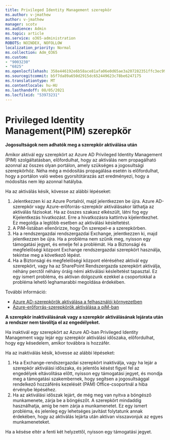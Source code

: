 ```yaml
---
title: Privileged Identity Management szerepkör
ms.author: v-jmathew
author: v-jmathew
manager: scotv
ms.audience: Admin
ms.topic: article
ms.service: o365-administration
ROBOTS: NOINDEX, NOFOLLOW
localization_priority: Normal
ms.collection: Adm_O365
ms.custom:
- "9003230"
- "6825"
ms.openlocfilehash: 358e446192e6b58ace81afa06e0d65ae3a207282351ffc3ec9975a24779951fb
ms.sourcegitcommit: b5f7da89a650d2915dc652449623c78be6247175
ms.translationtype: MT
ms.contentlocale: hu-HU
ms.lasthandoff: 08/05/2021
ms.locfileid: "53973231"
---
```

# <a name="privileged-identity-managementpim-role"></a>Privileged Identity Management(PIM) szerepkör

**Jogosultságok nem adhatók meg a szerepkör aktiválása után**

Amikor aktivál egy szerepkört az Azure AD Privileged Identity Management (PIM) szolgáltatásban, előfordulhat, hogy az aktiválás nem propagálható azonnal az összes olyan portálon, amely szükséges a jogosultsági szerepkörhöz. Néha még a módosítás propagálása esetén is előfordulhat, hogy a portálon való webes gyorsítótárazás azt eredményezi, hogy a módosítás nem lép azonnal hatályba.

Ha az aktiválás késik, kövesse az alábbi lépéseket:

1. Jelentkezzen ki az Azure Portalról, majd jelentkezzen be újra. Azure AD-szerepkör vagy Azure-erőforrás-szerepkör aktiválásakor láthatja az aktiválás fázisokat. Ha az összes szakasz elkészült, látni fog egy Kijelentkezás hivatkozást. Erre a hivatkozásra kattintva kijelentkezhet. Ez megoldja a legtöbb esetben az aktiválási késleltetést.
2. A PiM-listában ellenőrizze, hogy Ön szerepel-e a szerepkörben.
3. Ha a rendszergazdai rendszergazdai Exchange, jelentkezzen ki, majd jelentkezzen be újra. Ha a probléma nem szűnik meg, nyisson egy támogatási jegyet, és emelje fel a problémát. Ha a Biztonsági és megfelelőségi központ Exchange rendszergazdai szerepkört használja, tekintse meg a következő lépést.
4. Ha a Biztonsági és megfelelőségi központ eléréséhez aktivál egy szerepkört, vagy ha az SharePoint Rendszergazda szerepkört aktiválja, néhány perctől néhány óráig némi aktiválási késleltetést tapasztal. Ez egy ismert probléma, és aktívan dolgozunk ezekkel a csoportokkal a probléma lehető leghamarabbi megoldása érdekében.

További információ:

- [Azure AD-szerepkörök aktiválása a felhasználói környezetben](https://docs.microsoft.com/azure/active-directory/privileged-identity-management/pim-how-to-activate-role?WT.mc_id=Portal-Microsoft_Azure_Support "https://docs.microsoft.com/azure/active-directory/privileged-identity-management/pim-how-to-activate-role?wt.mc_id=portal-microsoft_azure_support")
- [Azure-erőforrás-szerepkörök aktiválása a piM-ban](https://docs.microsoft.com/azure/active-directory/privileged-identity-management/pim-resource-roles-activate-your-roles?WT.mc_id=Portal-Microsoft_Azure_Support "https://docs.microsoft.com/azure/active-directory/privileged-identity-management/pim-resource-roles-activate-your-roles?wt.mc_id=portal-microsoft_azure_support")

**A szerepkör inaktiválásának vagy a szerepkör aktiválásának lejárata után a rendszer nem távolítja el az engedélyeket.**

Ha inaktivál egy szerepkört az Azure AD-ban Privileged Identity Management vagy lejár egy szerepkör aktiválási időszaka, előfordulhat, hogy egy késedelem, amikor továbbra is hozzáfér.

Ha az inaktiválás késik, kövesse az alábbi lépéseket:

1. Ha a Exchange-rendszergazdai szerepkört inaktiválja, vagy ha lejár a szerepkör aktiválási időszaka, és jelentős késést figyel fel az engedélyek eltávolítása előtt, nyisson egy támogatási jegyet, és mondja meg a támogatási szakembernek, hogy segítsen a jogosultsággal rendelkező hozzáférés kezelését (PAM) Office-csoportnál a hiba érvénybe lépéséhez.
2. Ha az aktiválási időszak lejárt, de még meg van nyitva a böngésző munkamenete, zárja be a böngészőt. A szerepkört mindaddig használhatja, amíg be nem zárja a munkamenetet. Ez egy ismert probléma, és jelenleg egy lehetséges javítást folytatunk annak érdekében, hogy az aktiválás lejárta után aktívan visszavonjuk az egyes munkameneteket.

Ha a késése eltér a fenti két helyzettől, nyisson egy támogatási jegyet.
